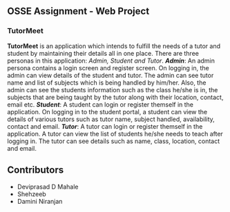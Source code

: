 ## OSSE Assignment - Web Project
### TutorMeet
**TutorMeet** is an application which intends to fulfill the needs of a tutor and student by maintaining their details all in one place. 
There are three personas in this application: *Admin, Student and Tutor*.
***Admin***: 
An admin persona contains a login screen and register screen. On logging in, the admin can view details of the student and tutor. The admin can see tutor name and list of subjects which is being handled by him/her. Also, the admin can see the students information such as the class he/she is in, the subjects that are being taught by the tutor along with their location, contact, email etc.
***Student***: 
A student can login or register themself in the application. On logging in to the student portal, a student can view the details of various tutors such as tutor name, subject handled, availability, contact and email.
***Tutor***:
A tutor can login or register themself in the application. A tutor can view the list of students he/she needs to teach after logging in. The tutor can see details such as name, class, location, contact and email.

## Contributors

- Deviprasad D Mahale
- Shehzeeb
- Damini Niranjan
